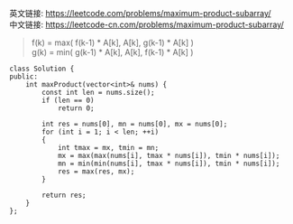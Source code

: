 

英文链接: https://leetcode.com/problems/maximum-product-subarray/  
中文链接: https://leetcode-cn.com/problems/maximum-product-subarray/


>f(k) = max( f(k-1) * A[k], A[k], g(k-1) * A[k] )  
g(k) = min( g(k-1) * A[k], A[k], f(k-1) * A[k] )



```
class Solution {
public:
    int maxProduct(vector<int>& nums) {
        const int len = nums.size();
        if (len == 0) 
            return 0;
        
        int res = nums[0], mn = nums[0], mx = nums[0];
        for (int i = 1; i < len; ++i) 
        {
            int tmax = mx, tmin = mn;
            mx = max(max(nums[i], tmax * nums[i]), tmin * nums[i]);
            mn = min(min(nums[i], tmax * nums[i]), tmin * nums[i]);
            res = max(res, mx);
        }
        
        return res;
    }
};
```
